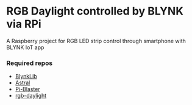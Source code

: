 # RGB Daylight controlled by BLYNK via RPi

A Raspberry project for RGB LED strip control through smartphone with BLYNK IoT app

### Required repos
- [BlynkLib](https://github.com/vshymanskyy/blynk-library-python)
- [Astral](https://sffjunkie.github.io/astral/)
- [Pi-Blaster](https://github.com/sarfata/pi-blaster)
- [rgb-daylight](https://github.com/AkBKukU/rgb-daylight)